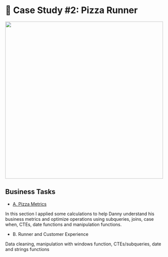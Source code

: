 # 🍕 Case Study #2: Pizza Runner
<img src="https://8weeksqlchallenge.com/images/case-study-designs/2.png" width="500" height="500">

## Business Tasks
* [A. Pizza Metrics](https://github.com/toludoyin/8-week-sql-challenge/blob/main/Case-Study-%232-Pizza-Runner/SQL-Syntax/A.-Pizza-Metrics.sql)

In this section I applied some calculations to help Danny understand his business metrics and optimize operations using subqueries, joins, case when, CTEs, date functions and manipulation functions.

* B. Runner and Customer Experience

Data cleaning, manipulation with windows function, CTEs/subqueries, date and strings functions
